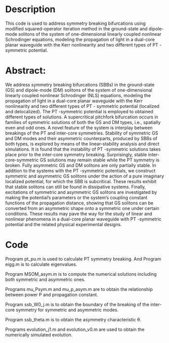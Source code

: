 

# Description
This code is used to address symmetry breaking bifurcations using modified squared-operator iteration method in the ground-state and dipole-mode
solitons of the system of one-dimensional linearly coupled nonlinear Schrodinger equations, modeling the
propagation of light in a dual-core planar waveguide with the Kerr nonlinearity and two different types of PT -
symmetric potential.

# Abstract:
We address symmetry breaking bifurcations (SBBs) in the ground-state (GS) and dipole-mode (DM)
solitons of the system of one-dimensional linearly coupled nonlinear Schrodinger (NLS) equations, modeling the
propagation of light in a dual-core planar waveguide with the Kerr nonlinearity and two different types of PT -
symmetric potential (localized and delocalized). The PT -symmetric potential is employed to obtained different
types of solutions. A supercritical pitchfork bifurcation occurs in families of symmetric solutions of both the GS
and DM types, i.e., spatially even and odd ones. A novel feature of the system is interplay between breakings of
the PT and inter-core symmetries. Stability of symmetric GS and DM modes and their asymmetric counterparts,
produced by SBBs of both types, is explored by means of the linear-stability analysis and direct simulations.
It is found that the instability of PT -symmetric solutions takes place prior to the inter-core symmetry breaking.
Surprisingly, stable inter-core-symmetric GS solutions may remain stable while the PT symmetry is broken. Fully
asymmetric GS and DM solitons are only partially stable. In addition to the systems with the PT -symmetric
potentials, we construct symmetric and asymmetric GS solitons under the action of a pure imaginary localized
potential, for which the SBB is subcritical. These results exhibit that stable solitons can still be found in dissipative
systems. Finally, excitations of symmetric and asymmetric GS solitons are investigated by making the potential’s
parameters or the system’s coupling constant functions of the propagation distance, showing that GS solitons can
be converted from an asymmetric shape onto a symmetric one under certain conditions. These results may pave
the way for the study of linear and nonlinear phenomena in a dual-core planar waveguide with PT -symmetric
potential and the related physical experimental designs.


# Code

Program pt_pu.m is used to calculate PT symmetry breaking. And Program eigg.m is to calculate eigenvalues.

Program MSOM_asym.m is to compute the numerical solutions including both symmetric and asymmetric ones.

Programs mu_Psym.m and mu_p_asym.m are to obtain the relationship between power P and propagation constant.

Program ssb_W0_j.m is to obtain the boundary of the breaking of the inter-core symmetry for symmetric and asymmetric modes.

Program ssb_theta.m is to obtain the asymmetry characteristic θ.

Programs evolution_j1.m and evolution_v0.m are used to obtain the numerically simulated evolution.
